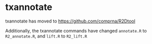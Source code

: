 # txannotate

txannotate has moved to https://github.com/comprna/R2Dtool


Additionally, the txannotate commands have changed 
``annotate.R`` to ``R2_annotate.R``, and ``lift.R`` to ``R2_lift.R`` 
